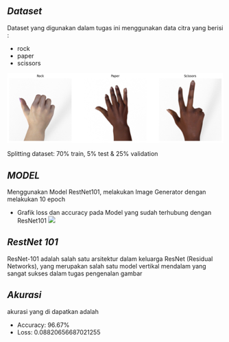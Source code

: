 ## _Dataset_
Dataset yang digunakan dalam tugas ini menggunakan data citra yang berisi : 
- rock
- paper
- scissors
  
<img src="Source/image/Rps.png" width="600"/>

Splitting dataset: 70% train, 5% test & 25% validation

## _MODEL_
Menggunakan Model RestNet101, melakukan Image Generator dengan melakukan 10 epoch
- Grafik loss dan accuracy pada Model yang sudah terhubung dengan ResNet101
  <img src="source/images/Train & validation Graph.png" width="600"/>

## _RestNet 101_
ResNet-101 adalah salah satu arsitektur dalam keluarga ResNet (Residual Networks), yang merupakan salah satu model vertikal mendalam yang sangat sukses dalam tugas pengenalan gambar

## _Akurasi_
akurasi yang di dapatkan adalah
- Accuracy: 96.67%
- Loss: 0.08820656687021255
